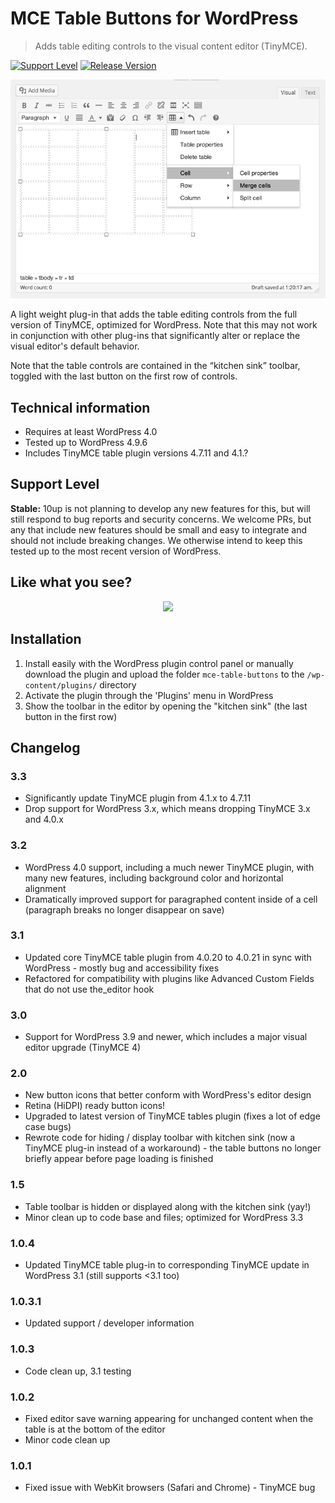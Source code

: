 # MCE Table Buttons for WordPress

> Adds table editing controls to the visual content editor (TinyMCE).

[![Support Level](https://img.shields.io/badge/support-stable-blue.svg)](#support-level) [![Release Version](https://img.shields.io/github/release/10up/mce-table-buttons.svg)](https://github.com/10up/mce-table-buttons/releases/latest)

![Screenshot of added table buttons](screenshot-1.png)

A light weight plug-in that adds the table editing controls from the full version of TinyMCE, optimized for WordPress. Note that this may not work in conjunction with other plug-ins that significantly alter or replace the visual editor's default behavior.

Note that the table controls are contained in the “kitchen sink” toolbar, toggled with the last button on the first row of controls.

## Technical information
* Requires at least WordPress 4.0
* Tested up to WordPress 4.9.6
* Includes TinyMCE table plugin versions 4.7.11 and 4.1.?

## Support Level

**Stable:** 10up is not planning to develop any new features for this, but will still respond to bug reports and security concerns.  We welcome PRs, but any that include new features should be small and easy to integrate and should not include breaking changes. We otherwise intend to keep this tested up to the most recent version of WordPress.

## Like what you see?

<p align="center">
<a href="http://10up.com/contact/"><img src="https://10updotcom-wpengine.s3.amazonaws.com/uploads/2016/10/10up-Github-Banner.png" width="850"></a>
</p>

## Installation

1. Install easily with the WordPress plugin control panel or manually download the plugin and upload the folder
`mce-table-buttons` to the `/wp-content/plugins/` directory
1. Activate the plugin through the 'Plugins' menu in WordPress
1. Show the toolbar in the editor by opening the "kitchen sink" (the last button in the first row)

## Changelog

### 3.3
* Significantly update TinyMCE plugin from 4.1.x to 4.7.11
* Drop support for WordPress 3.x, which means dropping TinyMCE 3.x and 4.0.x

### 3.2
* WordPress 4.0 support, including a much newer TinyMCE plugin, with many new features, including background color and horizontal alignment
* Dramatically improved support for paragraphed content inside of a cell (paragraph breaks no longer disappear on save)

### 3.1
* Updated core TinyMCE table plugin from 4.0.20 to 4.0.21 in sync with WordPress - mostly bug and accessibility fixes
* Refactored for compatibility with plugins like Advanced Custom Fields that do not use the_editor hook

### 3.0
* Support for WordPress 3.9 and newer, which includes a major visual editor upgrade (TinyMCE 4)

### 2.0
* New button icons that better conform with WordPress's editor design
* Retina (HiDPI) ready button icons!
* Upgraded to latest version of TinyMCE tables plugin (fixes a lot of edge case bugs)
* Rewrote code for hiding / display toolbar with kitchen sink (now a TinyMCE plug-in instead of a workaround) - the table buttons no longer briefly appear before page loading is finished

### 1.5
* Table toolbar is hidden or displayed along with the kitchen sink (yay!)
* Minor clean up to code base and files; optimized for WordPress 3.3

### 1.0.4
* Updated TinyMCE table plug-in to corresponding TinyMCE update in WordPress 3.1 (still supports <3.1 too)

### 1.0.3.1
* Updated support / developer information

### 1.0.3
* Code clean up, 3.1 testing

### 1.0.2
* Fixed editor save warning appearing for unchanged content when the table is at the bottom of the editor
* Minor code clean up

### 1.0.1
* Fixed issue with WebKit browsers (Safari and Chrome) - TinyMCE bug
